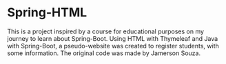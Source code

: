 # Spring-HTML
This is a project inspired by a course for educational purposes on my journey to learn about Spring-Boot. Using HTML with Thymeleaf and Java with Spring-Boot, a pseudo-website was created to register students, with some information. The original code was made by Jamerson Souza.
